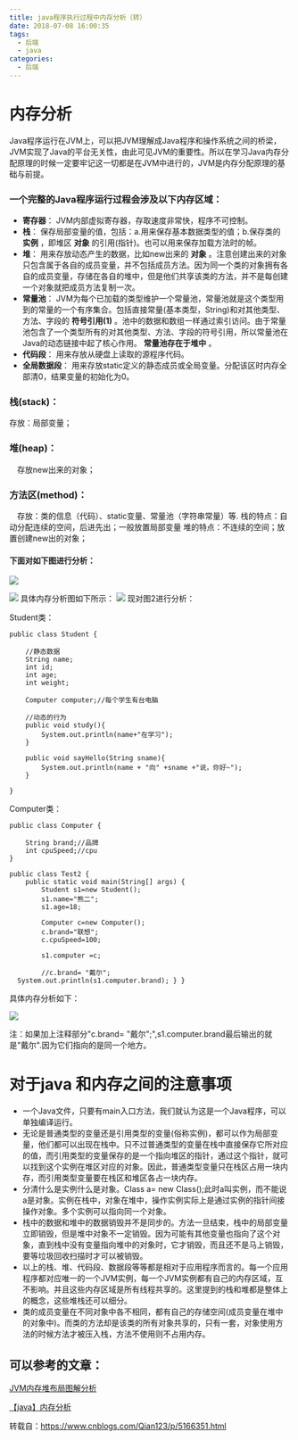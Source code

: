 ```yaml
---
title: java程序执行过程中内存分析（转）
date: 2018-07-08 16:00:35
tags: 
  - 后端
  - java
categories:
  - 后端
---
```



# 内存分析

Java程序运行在JVM上，可以把JVM理解成Java程序和操作系统之间的桥梁，JVM实现了Java的平台无关性，由此可见JVM的重要性。所以在学习Java内存分配原理的时候一定要牢记这一切都是在JVM中进行的，JVM是内存分配原理的基础与前提。

###  一个完整的Java程序运行过程会涉及以下内存区域：
-  **寄存器**： JVM内部虚拟寄存器，存取速度非常快，程序不可控制。
-  **栈**： 保存局部变量的值，包括：a.用来保存基本数据类型的值；b.保存类的 **实例** ，即堆区 **对象** 的引用(指针)。也可以用来保存加载方法时的帧。
-    **堆**： 用来存放动态产生的数据，比如new出来的 **对象** 。注意创建出来的对象只包含属于各自的成员变量，并不包括成员方法。因为同一个类的对象拥有各自的成员变量，存储在各自的堆中，但是他们共享该类的方法，并不是每创建一个对象就把成员方法复制一次。
- **常量池**： JVM为每个已加载的类型维护一个常量池，常量池就是这个类型用到的常量的一个有序集合。包括直接常量(基本类型，String)和对其他类型、方法、字段的 **符号引用(1)** 。池中的数据和数组一样通过索引访问。由于常量池包含了一个类型所有的对其他类型、方法、字段的符号引用，所以常量池在Java的动态链接中起了核心作用。 **常量池存在于堆中** 。
-   **代码段**： 用来存放从硬盘上读取的源程序代码。
-   **全局数据段**： 用来存放static定义的静态成员或全局变量。分配该区时内存全部清0，结果变量的初始化为0。
### 栈(stack)：
存放：局部变量；
### 堆(heap)：
　存放new出来的对象；
### 方法区(method)：
　存放：类的信息（代码）、static变量、常量池（字符串常量）等.
栈的特点：自动分配连续的空间，后进先出；一般放置局部变量
堆的特点：不连续的空间；放置创建new出的对象；

#### 下面对如下图进行分析：
![](https://images2015.cnblogs.com/blog/690102/201601/690102-20160128142634442-1002493288.png)

![](https://images2015.cnblogs.com/blog/690102/201601/690102-20160128152115754-1747667539.png)
具体内存分析图如下所示：
![](https://images2015.cnblogs.com/blog/690102/201601/690102-20160128152521395-1714268880.png)
现对图2进行分析：

Student类：

```
public class Student {

    //静态数据
    String name;
    int id;
    int age;
    int weight;
    
    Computer computer;//每个学生有台电脑
    
    //动态的行为
    public void study(){
        System.out.println(name+"在学习");
    }
    
    public void sayHello(String sname){
        System.out.println(name + "向" +sname +"说，你好~");
    }
    
}
```
Computer类：
```
public class Computer {

    String brand;//品牌
    int cpuSpeed;//cpu
}
```
```
public class Test2 {
    public static void main(String[] args) {
        Student s1=new Student();
        s1.name="熊二";
        s1.age=18;
        
        Computer c=new Computer();
        c.brand="联想";
        c.cpuSpeed=100;
        
        s1.computer =c;
        
        //c.brand= "戴尔"; 
  System.out.println(s1.computer.brand); } }
```
具体内存分析如下：

![](https://images2015.cnblogs.com/blog/690102/201601/690102-20160128163238395-1613853502.png)

注：如果加上注释部分"c.brand= "戴尔";",s1.computer.brand最后输出的就是"戴尔".因为它们指向的是同一个地方。

# 对于java 和内存之间的注意事项
-  一个Java文件，只要有main入口方法，我们就认为这是一个Java程序，可以单独编译运行。
- 无论是普通类型的变量还是引用类型的变量(俗称实例)，都可以作为局部变量，他们都可以出现在栈中。只不过普通类型的变量在栈中直接保存它所对应的值，而引用类型的变量保存的是一个指向堆区的指针，通过这个指针，就可以找到这个实例在堆区对应的对象。因此，普通类型变量只在栈区占用一块内存，而引用类型变量要在栈区和堆区各占一块内存。
- 分清什么是实例什么是对象。Class a= new Class();此时a叫实例，而不能说a是对象。实例在栈中，对象在堆中，操作实例实际上是通过实例的指针间接操作对象。多个实例可以指向同一个对象。
- 栈中的数据和堆中的数据销毁并不是同步的。方法一旦结束，栈中的局部变量立即销毁，但是堆中对象不一定销毁。因为可能有其他变量也指向了这个对象，直到栈中没有变量指向堆中的对象时，它才销毁，而且还不是马上销毁，要等垃圾回收扫描时才可以被销毁。
-  以上的栈、堆、代码段、数据段等等都是相对于应用程序而言的。每一个应用程序都对应唯一的一个JVM实例，每一个JVM实例都有自己的内存区域，互不影响。并且这些内存区域是所有线程共享的。这里提到的栈和堆都是整体上的概念，这些堆栈还可以细分。
-  类的成员变量在不同对象中各不相同，都有自己的存储空间(成员变量在堆中的对象中)。而类的方法却是该类的所有对象共享的，只有一套，对象使用方法的时候方法才被压入栈，方法不使用则不占用内存。


## 可以参考的文章：

[JVM内存堆布局图解分析](http://www.cnblogs.com/WJ5888/p/4374791.html)

[【java】内存分析](https://www.kancloud.cn/digest/java20151229/130204)

转载自：https://www.cnblogs.com/Qian123/p/5166351.html

